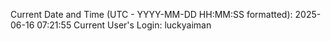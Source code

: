 Current Date and Time (UTC - YYYY-MM-DD HH:MM:SS formatted): 2025-06-16 07:21:55
Current User's Login: luckyaiman
